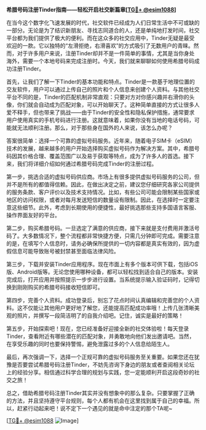 **希腊号码注册Tinder指南——轻松开启社交新篇章[[TG💪+ @esim1088](https://t.me/s/esim1088)]**

在当今这个数字化飞速发展的时代，社交软件已经成为人们日常生活中不可或缺的一部分。无论是为了结识新朋友、寻找志同道合的人，还是单纯地打发时间，社交平台都为我们提供了极大的便利。而在这众多的社交应用中，Tinder无疑是最受欢迎的一款。它以独特的“左滑拒绝，右滑喜欢”的方式吸引了无数用户的青睐。然而，对于许多用户来说，注册Tinder却并不是一件简单的事情，尤其是当你身处海外，需要一个本地号码来完成注册时。今天，我们就来聊聊如何使用希腊号码成功注册Tinder。

首先，让我们了解一下Tinder的基本功能和特点。Tinder是一款基于地理位置的交友软件，用户可以通过上传自己的照片和个人信息来创建个人资料。与其他社交平台不同的是，Tinder的匹配机制非常直观：只要对方对你感兴趣并右滑你的头像，你们就会自动成为匹配对象，可以开始聊天了。这种简单直接的方式让很多人爱不释手，但也带来了挑战——由于Tinder的安全性和隐私保护措施，通常要求用户使用真实的手机号码进行注册。这就意味着，如果你没有当地的电话号码，可能就无法顺利注册。那么，对于那些身在国外的人来说，该怎么办呢？

答案很简单：选择一个可靠的虚拟号码服务。近年来，随着电子SIM卡（eSIM）技术的发展，越来越多的用户开始选择购买虚拟号码作为解决方案。其中，希腊号码因其价格合理、覆盖范围广以及易于获取等特点，成为了许多人的首选。接下来，我们将详细介绍如何通过希腊号码完成Tinder的注册过程。

第一步，挑选合适的虚拟号码供应商。市场上有很多提供虚拟号码服务的公司，但并不是所有的都值得信赖。因此，在做出决定之前，建议您仔细研究各家公司提供的服务条款、客户评价以及技术支持情况。比如，有些公司可能会限制某些国家或地区的访问权限，或者对每月发送短信的数量设有限制。因此，在选择时一定要注意这些细节。此外，考虑到长期使用的便捷性，最好挑选那些支持多国语言客服、操作界面友好的平台。

第二步，购买希腊号码。一旦选定了满意的供应商，接下来就是支付费用并激活号码了。大多数情况下，整个流程都非常快捷方便，只需几分钟即可完成。需要注意的是，在填写个人信息时，请务必确保所提供的一切内容都是真实有效的，因为虚假信息可能导致账号被封禁甚至面临法律风险。

第三步，下载并安装Tinder应用程序。现在市面上有多个版本可供下载，包括iOS版、Android版等。无论您使用哪种设备，都可以轻松找到适合自己的版本。安装完成后，打开应用并按照提示一步步进行设置。当系统提示输入验证码时，记得切换到刚刚购买的希腊号码接收短信即可。

第四步，完善个人资料。成功登录后，别忘了花点时间认真编辑和完善您的个人资料。这不仅能让其他用户更好地了解您，还能提高匹配成功率哦！上传几张清晰美观的照片，并撰写一段简洁明了的自我介绍吧。记住，诚实是最好的策略！

第五步，开始探索吧！现在，您已经准备好迎接全新的社交体验啦！每天登录Tinder，查看附近有哪些潜在的匹配对象，并勇敢地向他们发出邀请吧。当然，在享受乐趣的同时也要保持警惕，避免泄露过多的个人信息给陌生人。

最后，再次强调一下，选择一个正规可靠的虚拟号码服务至关重要。如果您还在犹豫是否要尝试希腊号码注册Tinder，不妨先咨询下身边的朋友或者查阅相关论坛上的经验分享。相信通过科学合理的规划与实践，您一定能顺利开启这段奇妙的社交之旅！

总之，借助希腊号码注册Tinder其实并没有想象中的那么复杂。只要掌握了正确的方法，并且坚持遵守平台规则，每个人都有机会在这里找到属于自己的幸福。所以，赶紧行动起来吧！说不定下一个遇见的就是命中注定的那个TA呢~

[[TG💪+ @esim1088](https://t.me/s/esim1088) ![Image](https://i.postimg.cc/4NQfJmqS/Snipaste-2025-05-13-00-14-12.png)]